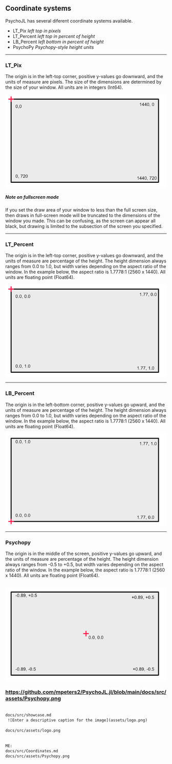## Coordinate systems

PsychoJL has several diferent coordinate systems available.
 * LT_Pix *left top in pixels*
 * LT_Percent *left top in percent of height*
 * LB_Percent *left bottom in percent of height*
 * PsychoPy *Psychopy-style height units*
---
 ### LT_Pix

 The origin is in the left-top corner, positive y-values go downward, and the units of measure are pixels.
 The size of the dimensions are determined by the size of your window.  All units are in integers (Int64).


!["picture of an LT_Pix screen"](assets/LT_Pix.png)

 ##### Note on fullscreen mode

 If you set the draw area of your window to less than the full screen size, then draws in full-screen mode will be truncated to the 
 dimensions of the window you made. This can be confusing, as the screen can appear all black, but drawing is limited to the
 subsection of the screen you specified.

---
  ### LT_Percent

 The origin is in the left-top corner, positive y-values go downward, and the units of measure are percentage of the height.
 The height dimension always ranges from 0.0 to 1.0, but width varies depending on the aspect ratio of the window.
 In the example below, the aspect ratio is 1.7778:1 (2560 x 1440).
 All units are floating point (Float64).

 !["picture of an LT_Percent screen"](assets/LT_Percent.png)

 ---
  ### LB_Percent

 The origin is in the left-bottom corner, positive y-values go upward, and the units of measure are percentage of the height.
 The height dimension always ranges from 0.0 to 1.0, but width varies depending on the aspect ratio of the window.
 In the example below, the aspect ratio is 1.7778:1 (2560 x 1440).
 All units are floating point (Float64).

 !["picture of an LB_Percent screen"](assets/LB_Percent.png)
 
 ---
  ### Psychopy

 The origin is in the middle of the screen, positive y-values go upward, and the units of measure are percentage of the height.
 The height dimension always ranges from -0.5 to +0.5, but width varies depending on the aspect ratio of the window.
 In the example below, the aspect ratio is 1.7778:1 (2560 x 1440).
 All units are floating point (Float64).

 !["picture of an PsychoPy screen"](assets/PsychoPy.png)
 ---
 ### https://github.com/mpeters2/PsychoJL.jl/blob/main/docs/src/assets/Psychopy.png


```

docs/src/showcase.md
 ![Enter a descriptive caption for the image](assets/logo.png)

docs/src/assets/logo.png


ME:
docs/src/Coordinates.md
docs/src/assets/Psychopy.png
```
